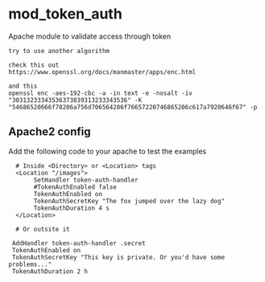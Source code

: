 # mod_token_auth

Apache module to validate access through token

```
try to use another algorithm

check this out
https://www.openssl.org/docs/manmaster/apps/enc.html

and this
openssl enc -aes-192-cbc -a -in text -e -nosalt -iv "30313233343536373839313233343536" -K "54686520666f78206a756d706564206f76657220746865206c617a7920646f67" -p
```

## Apache2 config

Add the following code to your apache to test the examples

```
  # Inside <Directory> or <Location> tags
  <Location "/images">
       SetHandler token-auth-handler
       #TokenAuthEnabled false
       TokenAuthEnabled on
       TokenAuthSecretKey "The fox jumped over the lazy dog"
       TokenAuthDuration 4 s
  </Location>

  # Or outsite it
  
 AddHandler token-auth-handler .secret
 TokenAuthEnabled on
 TokenAuthSecretKey "This key is private. Or you'd have some problems..."
 TokenAuthDuration 2 h

```

